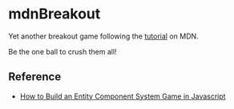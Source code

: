 # mdnBreakout

Yet another breakout game following the [tutorial](https://developer.mozilla.org/en-US/docs/Games/Tutorials/2D_Breakout_game_pure_JavaScript) on MDN.

Be the one ball to crush them all!

## Reference

* [How to Build an Entity Component System Game in Javascript](http://vasir.net/blog/game-development/how-to-build-entity-component-system-in-javascript)

